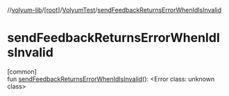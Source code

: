 //[volyum-lib](../../../index.md)/[[root]](../index.md)/[VolyumTest](index.md)/[sendFeedbackReturnsErrorWhenIdIsInvalid](send-feedback-returns-error-when-id-is-invalid.md)

# sendFeedbackReturnsErrorWhenIdIsInvalid

[common]\
fun [sendFeedbackReturnsErrorWhenIdIsInvalid](send-feedback-returns-error-when-id-is-invalid.md)(): &lt;Error class: unknown class&gt;